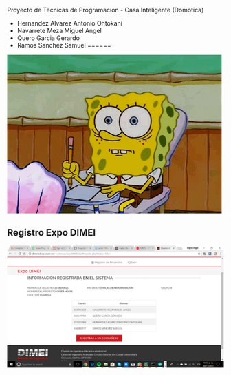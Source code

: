 Proyecto de Tecnicas de Programacion - Casa Inteligente (Domotica)
* Hernandez Alvarez Antonio Ohtokani
* Navarrete Meza Miguel Angel
* Quero Garcia Gerardo
* Ramos Sanchez Samuel
======

![alt text](ReadmeAssets/examen-bob.gif "Examen Bob")

## Registro Expo DIMEI
![alt text](ReadmeAssets/registro_dimei.png "Registro")